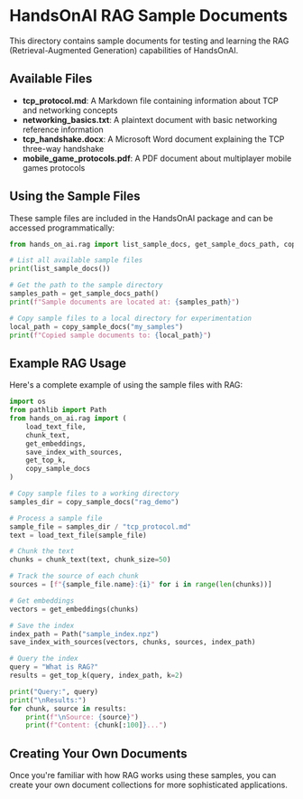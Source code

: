# HandsOnAI RAG Sample Documents

This directory contains sample documents for testing and learning the RAG (Retrieval-Augmented Generation) capabilities of HandsOnAI.

## Available Files

- **tcp_protocol.md**: A Markdown file containing information about TCP and networking concepts
- **networking_basics.txt**: A plaintext document with basic networking reference information
- **tcp_handshake.docx**: A Microsoft Word document explaining the TCP three-way handshake
- **mobile_game_protocols.pdf**: A PDF document about multiplayer mobile games protocols

## Using the Sample Files

These sample files are included in the HandsOnAI package and can be accessed programmatically:

```python
from hands_on_ai.rag import list_sample_docs, get_sample_docs_path, copy_sample_docs

# List all available sample files
print(list_sample_docs())

# Get the path to the sample directory
samples_path = get_sample_docs_path()
print(f"Sample documents are located at: {samples_path}")

# Copy sample files to a local directory for experimentation
local_path = copy_sample_docs("my_samples")
print(f"Copied sample documents to: {local_path}")
```

## Example RAG Usage

Here's a complete example of using the sample files with RAG:

```python
import os
from pathlib import Path
from hands_on_ai.rag import (
    load_text_file, 
    chunk_text, 
    get_embeddings, 
    save_index_with_sources,
    get_top_k,
    copy_sample_docs
)

# Copy sample files to a working directory
samples_dir = copy_sample_docs("rag_demo")

# Process a sample file
sample_file = samples_dir / "tcp_protocol.md"
text = load_text_file(sample_file)

# Chunk the text
chunks = chunk_text(text, chunk_size=50)

# Track the source of each chunk
sources = [f"{sample_file.name}:{i}" for i in range(len(chunks))]

# Get embeddings
vectors = get_embeddings(chunks)

# Save the index
index_path = Path("sample_index.npz")
save_index_with_sources(vectors, chunks, sources, index_path)

# Query the index
query = "What is RAG?"
results = get_top_k(query, index_path, k=2)

print("Query:", query)
print("\nResults:")
for chunk, source in results:
    print(f"\nSource: {source}")
    print(f"Content: {chunk[:100]}...")
```

## Creating Your Own Documents

Once you're familiar with how RAG works using these samples, you can create your own document collections for more sophisticated applications.